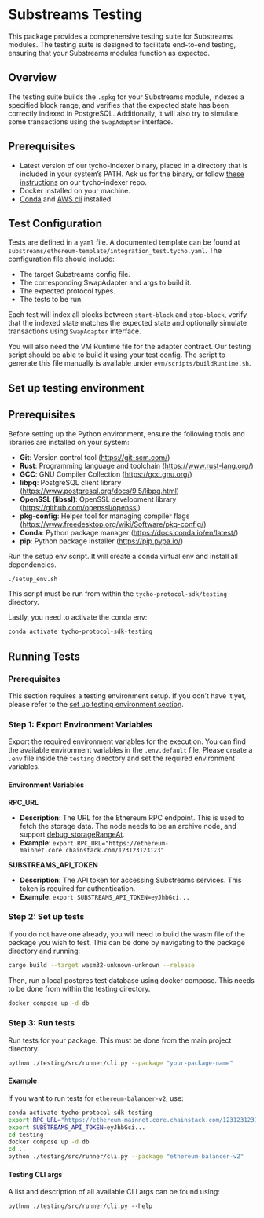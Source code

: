 # Substreams Testing

This package provides a comprehensive testing suite for Substreams modules. The testing suite is designed to facilitate
end-to-end testing, ensuring that your Substreams modules function as expected.

## Overview

The testing suite builds the `.spkg` for your Substreams module, indexes a specified block range, and verifies that the
expected state has been correctly indexed in PostgreSQL.
Additionally, it will also try to simulate some transactions using the `SwapAdapter` interface.

## Prerequisites

- Latest version of our tycho-indexer binary, placed in a directory that is included in your system’s PATH. Ask us for the binary, or follow [these instructions](https://github.com/propeller-heads/tycho-indexer/tree/main/tycho-indexer#build-tycho-indexer-binary) on our tycho-indexer repo.
- Docker installed on your machine.
- [Conda](https://conda.io/projects/conda/en/latest/user-guide/install/index.html)
  and [AWS cli](https://aws.amazon.com/cli/) installed

## Test Configuration

Tests are defined in a `yaml` file. A documented template can be found at
`substreams/ethereum-template/integration_test.tycho.yaml`. The configuration file should include:

- The target Substreams config file.
- The corresponding SwapAdapter and args to build it.
- The expected protocol types.
- The tests to be run.

Each test will index all blocks between `start-block` and `stop-block`, verify that the indexed state matches the
expected state and optionally simulate transactions using `SwapAdapter` interface.

You will also need the VM Runtime file for the adapter contract.
Our testing script should be able to build it using your test config.
The script to generate this file manually is available under `evm/scripts/buildRuntime.sh`.

## Set up testing environment

## Prerequisites

Before setting up the Python environment, ensure the following tools and libraries are installed on your system:

- **Git**: Version control tool (https://git-scm.com/)
- **Rust**: Programming language and toolchain (https://www.rust-lang.org/)
- **GCC**: GNU Compiler Collection (https://gcc.gnu.org/)
- **libpq**: PostgreSQL client library (https://www.postgresql.org/docs/9.5/libpq.html)
- **OpenSSL (libssl)**: OpenSSL development library (https://github.com/openssl/openssl)
- **pkg-config**: Helper tool for managing compiler flags (https://www.freedesktop.org/wiki/Software/pkg-config/)
- **Conda**: Python package manager (https://docs.conda.io/en/latest/)
- **pip**: Python package installer (https://pip.pypa.io/)

Run the setup env script. It will create a conda virtual env and install all dependencies.
```bash
./setup_env.sh
```

This script must be run from within the `tycho-protocol-sdk/testing` directory.

Lastly, you need to activate the conda env:
```bash
conda activate tycho-protocol-sdk-testing
```

## Running Tests

### Prerequisites

This section requires a testing environment setup. If you don’t have it yet, please refer to the [set up testing
environment section](#set-up-testing-environment).

### Step 1: Export Environment Variables

Export the required environment variables for the execution. You can find the available environment variables in the
`.env.default` file.
Please create a `.env` file inside the `testing` directory and set the required environment variables.

#### Environment Variables

**RPC_URL**

- **Description**: The URL for the Ethereum RPC endpoint. This is used to fetch the storage data. The node needs to be
  an archive node, and support [debug_storageRangeAt](https://www.quicknode.com/docs/ethereum/debug_storageRangeAt).
- **Example**: `export RPC_URL="https://ethereum-mainnet.core.chainstack.com/123123123123"`

**SUBSTREAMS_API_TOKEN**

- **Description**: The API token for accessing Substreams services. This token is required for authentication.
- **Example**: `export SUBSTREAMS_API_TOKEN=eyJhbGci...`

### Step 2: Set up tests

If you do not have one already, you will need to build the wasm file of the package you wish to test. This can be done by navigating to the package directory and running:
```bash
cargo build --target wasm32-unknown-unknown --release
```

Then, run a local postgres test database using docker compose. This needs to be done from within the testing directory.
```bash
docker compose up -d db
```

### Step 3: Run tests

Run tests for your package. This must be done from the main project directory.

```bash
python ./testing/src/runner/cli.py --package "your-package-name"
```

#### Example

If you want to run tests for `ethereum-balancer-v2`, use:

```bash
conda activate tycho-protocol-sdk-testing
export RPC_URL="https://ethereum-mainnet.core.chainstack.com/123123123123"
export SUBSTREAMS_API_TOKEN=eyJhbGci...
cd testing
docker compose up -d db
cd ..
python ./testing/src/runner/cli.py --package "ethereum-balancer-v2"
```

#### Testing CLI args

A list and description of all available CLI args can be found using:

```
python ./testing/src/runner/cli.py --help
```

